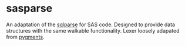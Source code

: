 # sasparse

An adaptation of the [sqlparse](https://github.com/andialbrecht/sqlparse) for SAS code. Designed to provide data structures with the same walkable functionality. Lexer loosely adapated from [pygments](https://github.com/pygments/pygments).